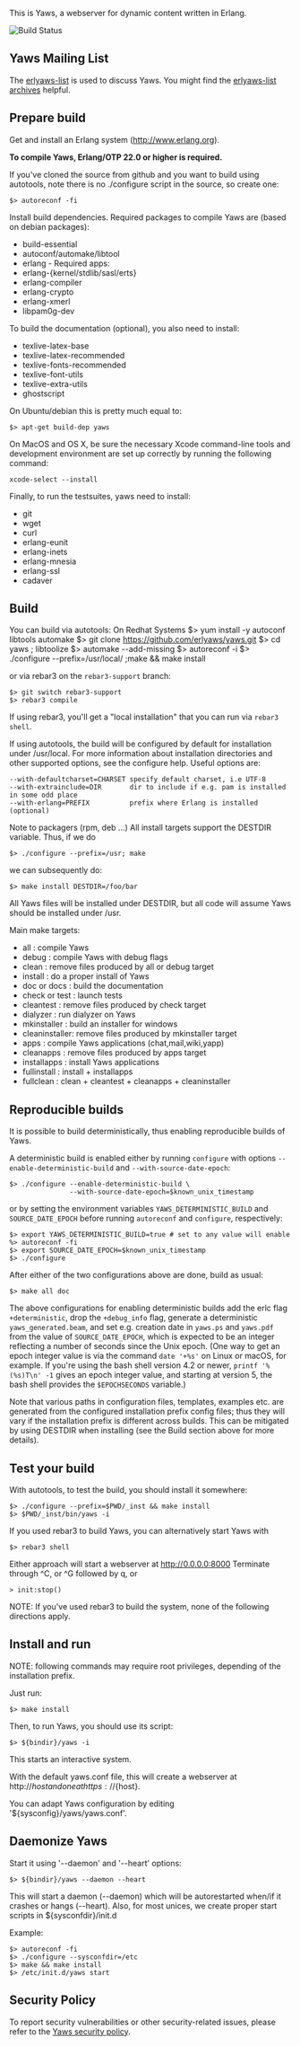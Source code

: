 This is Yaws, a webserver for dynamic content written in Erlang.

![Build Status](https://github.com/erlyaws/yaws/actions/workflows/main.yml/badge.svg)

Yaws Mailing List
-----------------

The
[erlyaws-list](https://lists.sourceforge.net/lists/listinfo/erlyaws-list)
is used to discuss Yaws. You might find the
[erlyaws-list archives](https://sourceforge.net/p/erlyaws/mailman/erlyaws-list/)
helpful.

Prepare build
-------------

Get and install an Erlang system (http://www.erlang.org).

**To compile Yaws, Erlang/OTP 22.0 or higher is required.**

If you've cloned the source from github and you want to build using autotools,
note there is no ./configure script in the source, so create one:

    $> autoreconf -fi

Install build dependencies. Required packages to compile Yaws are (based on
debian packages):

* build-essential
* autoconf/automake/libtool
* erlang - Required apps:
 * erlang-{kernel/stdlib/sasl/erts}
 * erlang-compiler
 * erlang-crypto
 * erlang-xmerl
* libpam0g-dev

To build the documentation (optional), you also need to install:

* texlive-latex-base
* texlive-latex-recommended
* texlive-fonts-recommended
* texlive-font-utils
* texlive-extra-utils
* ghostscript

On Ubuntu/debian this is pretty much equal to:

    $> apt-get build-dep yaws
   

On MacOS and OS X, be sure the necessary Xcode command-line tools and
development environment are set up correctly by running the following
command:

    xcode-select --install

Finally, to run the testsuites, yaws need to install:

* git
* wget
* curl
* erlang-eunit
* erlang-inets
* erlang-mnesia
* erlang-ssl
* cadaver


Build
-----

You can build via autotools:
On Redhat Systems
    $> yum install -y autoconf libtools automake 
    $> git clone https://github.com/erlyaws/yaws.git 
    $> cd yaws ; libtoolize
    $> automake --add-missing
    $> autoreconf -i 
    $> ./configure --prefix=/usr/local/ ;make && make install

or via rebar3 on the `rebar3-support` branch:

    $> git switch rebar3-support
    $> rebar3 compile

If using rebar3, you'll get a "local installation" that you can run
via `rebar3 shell`.

If using autotools, the build will be configured by default for installation
under /usr/local. For more information about installation directories and
other supported options, see the configure help. Useful options are:

    --with-defaultcharset=CHARSET specify default charset, i.e UTF-8
    --with-extrainclude=DIR       dir to include if e.g. pam is installed in some odd place
    --with-erlang=PREFIX          prefix where Erlang is installed (optional)

Note to packagers (rpm, deb ...) All install targets support the DESTDIR
variable. Thus, if we do

    $> ./configure --prefix=/usr; make

we can subsequently do:

    $> make install DESTDIR=/foo/bar

All Yaws files will be installed under DESTDIR, but all code will assume Yaws
should be installed under /usr.

Main make targets:

* all           : compile Yaws
* debug         : compile Yaws with debug flags
* clean         : remove files produced by all or debug target
* install       : do a proper install of Yaws
* doc or docs   : build the documentation
* check or test : launch tests
* cleantest     : remove files produced by check target
* dialyzer      : run dialyzer on Yaws
* mkinstaller   : build an installer for windows
* cleaninstaller: remove files produced by mkinstaller target
* apps          : compile Yaws applications (chat,mail,wiki,yapp)
* cleanapps     : remove files produced by apps target
* installapps   : install Yaws applications
* fullinstall   : install + installapps
* fullclean     : clean + cleantest + cleanapps + cleaninstaller


Reproducible builds
-------------------

It is possible to build deterministically, thus enabling reproducible builds
of Yaws.

A deterministic build is enabled either by running `configure` with options
`--enable-deterministic-build` and `--with-source-date-epoch`:

    $> ./configure --enable-deterministic-build \
                   --with-source-date-epoch=$known_unix_timestamp

or by setting the environment variables `YAWS_DETERMINISTIC_BUILD` and
`SOURCE_DATE_EPOCH` before running `autoreconf` and `configure`,
respectively:

    $> export YAWS_DETERMINISTIC_BUILD=true # set to any value will enable
    %> autoreconf -fi
    $> export SOURCE_DATE_EPOCH=$known_unix_timestamp
    $> ./configure

After either of the two configurations above are done, build as usual:

    $> make all doc

The above configurations for enabling deterministic builds add the erlc flag
`+deterministic`, drop the `+debug_info` flag, generate a deterministic
`yaws_generated.beam`, and set e.g. creation date in `yaws.ps` and `yaws.pdf`
from the value of `SOURCE_DATE_EPOCH`, which is expected to be an integer
reflecting a number of seconds since the Unix epoch. (One way to get an epoch
integer value is via the command `date '+%s'` on Linux or macOS, for example.
If you're using the bash shell version 4.2 or newer, `printf '%(%s)T\n' -1`
gives an epoch integer value, and starting at version 5, the bash shell
provides the `$EPOCHSECONDS` variable.)

Note that various paths in configuration files, templates, examples etc. are
generated from the configured installation prefix config files; thus they
will vary if the installation prefix is different across builds. This can be
mitigated by using DESTDIR when installing (see the Build section above for
more details).


Test your build
---------------

With autotools, to test the build, you should install it somewhere:

    $> ./configure --prefix=$PWD/_inst && make install
    $> $PWD/_inst/bin/yaws -i

If you used rebar3 to build Yaws, you can alternatively start Yaws with

    $> rebar3 shell

Either approach will start a webserver at http://0.0.0.0:8000
Terminate through ^C, or ^G followed by q, or

    > init:stop()

NOTE: If you've used rebar3 to build the system, none of the following
directions apply.


Install and run
---------------

NOTE: following commands may require root privileges, depending of the
installation prefix.

Just run:

    $> make install

Then, to run Yaws, you should use its script:

    $> ${bindir}/yaws -i

This starts an interactive system.

With the default yaws.conf file, this will create a webserver at
http://${host} and one at https://${host}.

You can adapt Yaws configuration by editing '${sysconfig}/yaws/yaws.conf'.


Daemonize Yaws
--------------

Start it using '--daemon' and '--heart' options:

    $> ${bindir}/yaws --daemon --heart

This will start a daemon (--daemon) which will be autorestarted when/if it
crashes or hangs (--heart).
Also, for most unices, we create proper start scripts in ${sysconfdir}/init.d

Example:

    $> autoreconf -fi
    $> ./configure --sysconfdir=/etc
    $> make && make install
    $> /etc/init.d/yaws start


Security Policy
---------------

To report security vulnerabilities or other security-related issues,
please refer to the [Yaws security policy](SECURITY.md).
